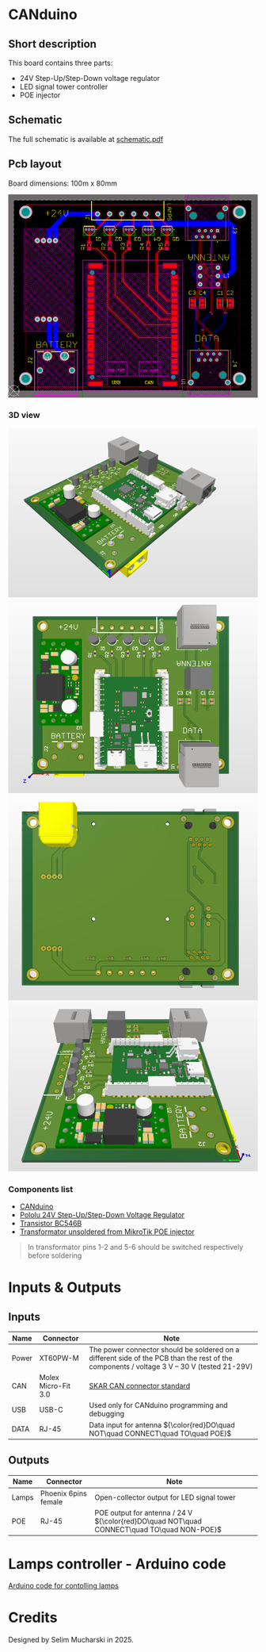 # CANduino
## Short description
This board contains three parts:
- 24V Step-Up/Step-Down voltage regulator
- LED signal tower controller
- POE injector

## Schematic
The full schematic is available at [schematic.pdf](schematic.pdf)

## Pcb layout
Board dimensions: 100m x 80mm

![PCBTraces](Images/PCB%20-%20traces.png)

### 3D view
![Isometric](Images/3D%20view%20-%20isometric.png)
![Top](Images/3D%20view%20-%20top.png)
![Bottom](Images/3D%20view%20-%20bottom.png)
![Side](Images/3D%20view%20-%20side.png)

### Components list
- [CANduino](https://github.com/SKA-Robotics/electronics/tree/main/CANduino)
- [Pololu 24V Step-Up/Step-Down Voltage Regulator](https://www.pololu.com/product/2582)
- [Transistor BC546B](https://www.tme.eu/pl/details/bc546b-dio/tranzystory-npn-tht/diotec-semiconductor/bc546b/)
- [Transformator unsoldered from MikroTik POE injector](https://mikrotik.com/product/RBGPOE)
> In transformator pins 1-2 and 5-6 should be switched respectively before soldering

# Inputs & Outputs

Inputs
-

|Name|Connector|Note|
|-  |-      |-  |
|Power|XT60PW-M|The power connector should be soldered on a different side of the PCB than the rest of the components / voltage 3 V – 30 V (tested 21-29V)|
|CAN|Molex Micro-Fit 3.0|[SKAR CAN connector standard](https://github.com/SKA-Robotics/electronics/tree/main/Manipulator%20Harness#4-pin-connector)|
|USB|USB-C|Used only for CANduino programming and debugging|
|DATA|RJ-45|Data input for antenna ${\color{red}DO\quad NOT\quad CONNECT\quad TO\quad POE}$|

Outputs
-

|Name|Connector|Note|
|-  |-      |-  |
|Lamps|Phoenix 6pins female|Open-collector output for LED signal tower|
|POE|RJ-45|POE output for antenna / 24 V ${\color{red}DO\quad NOT\quad CONNECT\quad TO\quad NON-POE}$|

# Lamps controller - Arduino code
[Arduino code for contolling lamps](lamps.ino)

# Credits
Designed by Selim Mucharski in 2025.